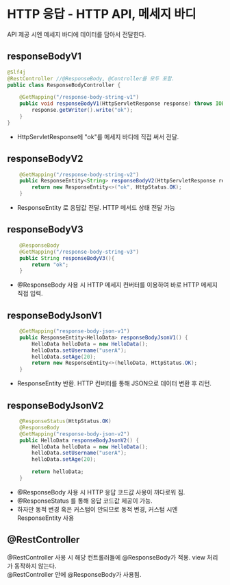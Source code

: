 # HTTP 응답 - HTTP API, 메세지 바디

API 제공 시엔 메세지 바디에 데이터를 담아서 전달한다.

## responseBodyV1
```java
@Slf4j
@RestController //@ResponseBody, @Controller를 모두 포함.
public class ResponseBodyController {

    @GetMapping("/response-body-string-v1")
    public void responseBodyV1(HttpServletResponse response) throws IOException {
        response.getWriter().write("ok");
    }
}
```
* HttpServletResponse에 "ok"를 메세지 바디에 직접 써서 전달.

## responseBodyV2
```java
    @GetMapping("/response-body-string-v2")
    public ResponseEntity<String> responseBodyV2(HttpServletResponse response) throws IOException {
        return new ResponseEntity<>("ok", HttpStatus.OK);
    }
```
* ResponseEntity 로 응답값 전달. HTTP 메서드 상태 전달 가능

## responseBodyV3
```java
    @ResponseBody
    @GetMapping("/response-body-string-v3")
    public String responseBodyV3(){
        return "ok";
    }
```
* @ResponseBody 사용 시 HTTP 메세지 컨버터를 이용하여 바로 HTTP 메세지 직접 입력.

## responseBodyJsonV1
```java
    @GetMapping("response-body-json-v1")
    public ResponseEntity<HelloData> responseBodyJsonV1() {
        HelloData helloData = new HelloData();
        helloData.setUsername("userA");
        helloData.setAge(20);
        return new ResponseEntity<>(helloData, HttpStatus.OK);
    }
```
* ResponseEntity 반환. HTTP 컨버터를 통해 JSON으로 데이터 변환 후 리턴.

## responseBodyJsonV2
```java
    @ResponseStatus(HttpStatus.OK)
    @ResponseBody
    @GetMapping("response-body-json-v2")
    public HelloData responseBodyJsonV2() {
        HelloData helloData = new HelloData();
        helloData.setUsername("userA");
        helloData.setAge(20);

        return helloData;
    }
```
* @ResponseBody 사용 시 HTTP 응답 코드값 사용이 까다로워 짐.
* @ResponseStatus 를 통해 응답 코드값 제공이 가능.
* 하자만 동적 변경 혹은 커스텀이 안되므로 동적 변경, 커스텀 시엔 ResponseEntity 사용

## @RestController
@RestController 사용 시 해당 컨트롤러들에 @ResponseBody가 적용. view 처리가 동작하지 않는다.\
@RestController 안에 @ResponseBody가 사용됨.

